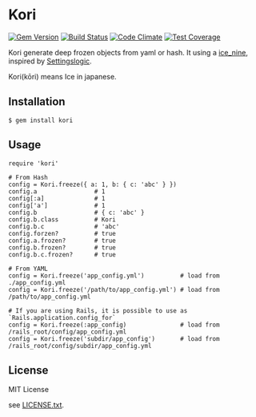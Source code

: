 # Kori

[![Gem Version](https://badge.fury.io/rb/kori.svg)](https://badge.fury.io/rb/kori)
[![Build Status](https://travis-ci.org/nalabjp/kori.svg?branch=master)](https://travis-ci.org/nalabjp/kori)
[![Code Climate](https://codeclimate.com/repos/5648b1ae1787d73e1f016cf6/badges/5e21bf44e70faa02d88a/gpa.svg)](https://codeclimate.com/repos/5648b1ae1787d73e1f016cf6/feed)
[![Test Coverage](https://codeclimate.com/repos/5648b1ae1787d73e1f016cf6/badges/5e21bf44e70faa02d88a/coverage.svg)](https://codeclimate.com/repos/5648b1ae1787d73e1f016cf6/coverage)

Kori generate deep frozen objects from yaml or hash.
It using a [ice_nine](https://github.com/dkubb/ice_nine), inspired by [Settingslogic](https://github.com/settingslogic/settingslogic).

Kori(kōri) means Ice in japanese.

## Installation

    $ gem install kori

## Usage

    require 'kori'

    # From Hash
    config = Kori.freeze({ a: 1, b: { c: 'abc' } })
    config.a                # 1
    config[:a]              # 1
    config['a']             # 1
    config.b                # { c: 'abc' }
    config.b.class          # Kori
    config.b.c              # 'abc'
    config.forzen?          # true
    config.a.frozen?        # true
    config.b.frozen?        # true
    config.b.c.frozen?      # true

    # From YAML
    config = Kori.freeze('app_config.yml')          # load from ./app_config.yml
    config = Kori.freeze('/path/to/app_config.yml') # load from /path/to/app_config.yml

    # If you are using Rails, it is possible to use as `Rails.application.config_for`
    config = Kori.freeze(:app_config)               # load from /rails_root/config/app_config.yml
    config = Kori.freeze('subdir/app_config')       # load from /rails_root/config/subdir/app_config.yml

## License

MIT License

see [LICENSE.txt](https://github.com/nalabjp/kori/blob/master/LICENSE.txt).

